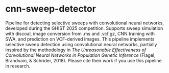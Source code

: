 # cnn-sweep-detector
Pipeline for detecting selective sweeps with convolutional neural networks, developed during the GHIST 2025 competition. Supports sweep simulation with discoal, image conversion from .ms and .vcf.gz, CNN training with SWA, and prediction on VCF-derived images. This pipeline implements selective sweep detection using convolutional neural networks, partially inspired by the methodology in _The Unreasonable Effectiveness of Convolutional Neural Networks in Population Genetic Inference_ (Flagel, Brandvain, & Schrider, 2018). Please cite their work if you use this pipeline in research.
